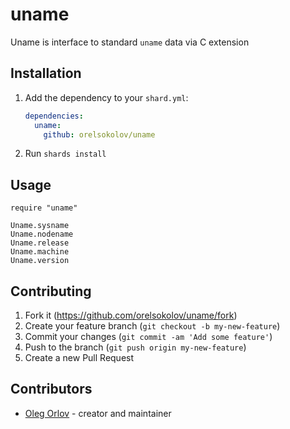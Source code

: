 # uname

Uname is interface to standard `uname` data via C extension

## Installation

1. Add the dependency to your `shard.yml`:

   ```yaml
   dependencies:
     uname:
       github: orelsokolov/uname
   ```

2. Run `shards install`

## Usage

```crystal
require "uname"

Uname.sysname
Uname.nodename
Uname.release
Uname.machine
Uname.version
```

## Contributing

1. Fork it (<https://github.com/orelsokolov/uname/fork>)
2. Create your feature branch (`git checkout -b my-new-feature`)
3. Commit your changes (`git commit -am 'Add some feature'`)
4. Push to the branch (`git push origin my-new-feature`)
5. Create a new Pull Request

## Contributors

- [Oleg Orlov](https://github.com/orelsokolov) - creator and maintainer
